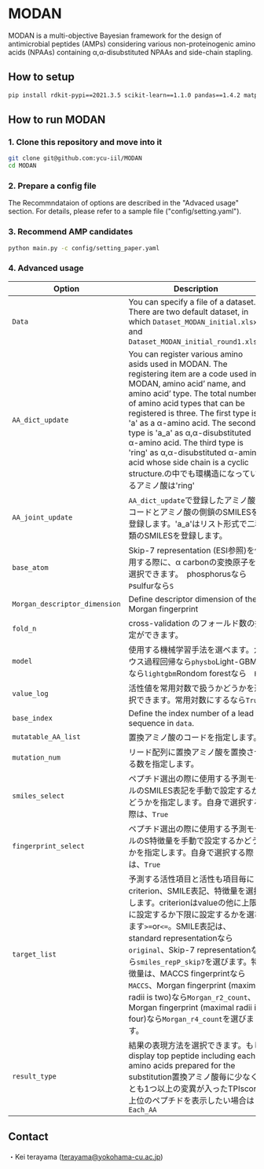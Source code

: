 # MODAN

MODAN is a multi-objective Bayesian framework for the design of antimicrobial peptides (AMPs) considering various non-proteinogenic amino acids (NPAAs) containing α,α-disubstituted NPAAs and side-chain stapling.

## How to setup
```bash
pip install rdkit-pypi==2021.3.5 scikit-learn==1.1.0 pandas==1.4.2 matplotlib==3.5.2 pyyaml==6.0 physbo==1.0.1 mordred==1.2.0 openpyxl==3.0.10
```

## How to run MODAN

### 1. Clone this repository and move into it
```bash
git clone git@github.com:ycu-iil/MODAN
cd MODAN
```

### 2. Prepare a config file
The Recommndataion of options are described in the "Advaced usage" section. For details, please refer to a sample file ("config/setting.yaml").

### 3. Recommend AMP candidates 
```bash
python main.py -c config/setting_paper.yaml
```

### 4. Advanced usage

| Option  | Description |
| ------------- | ------------- |
| `Data`  | You can specify a file of a dataset. There are two default dataset, in which `Dataset_MODAN_initial.xlsx` and `Dataset_MODAN_initial_round1.xlsx`. |
| `AA_dict_update`  | You can register various amino asids used in MODAN. The registering item are a code used in MODAN, amino acid’ name, and amino acid’ type. The total number of amino acid types that can be registered is three. The first type is 'a' as a α-amino acid. The second type is 'a_a' as α,α-disubstituted α-amino acid. The third type is 'ring' as α,α-disubstituted α-amino acid whose side chain is a cyclic structure.の中でも環構造になっているアミノ酸は'ring'|
| `AA_joint_update` | `AA_dict_update`で登録したアミノ酸のコードとアミノ酸の側鎖のSMILESを登録します。'a_a'はリスト形式で二種類のSMILESを登録します。 |
| `base_atom` | Skip-7 representation (ESI参照)を使用する際に、α carbonの変換原子を選択できます。　phosphorusなら`P`sulfurなら`S`　|
| `Morgan_descriptor_dimension` | Define descriptor dimension of the Morgan fingerprint |
| `fold_n` | cross-validation のフォールド数の指定ができます。 |
| `model` | 使用する機械学習手法を選べます。ガウス過程回帰なら`physbo`Light-GBMなら`lightgbm`Rondom forestなら　`RF` |
| `value_log` |  活性値を常用対数で扱うかどうかを選択できます。常用対数にするなら`True` |
| `base_index` | Define the index number of a lead sequence in `data`. |
| `mutatable_AA_list` | 置換アミノ酸のコードを指定します。 |
| `mutation_num` | リード配列に置換アミノ酸を置換させる数を指定します。 |
| `smiles_select` | ペプチド選出の際に使用する予測モデルのSMILES表記を手動で設定するかどうかを指定します。自身で選択する際は、`True` |
| `fingerprint_select` | ペプチド選出の際に使用する予測モデルのS特徴量を手動で設定するかどうかを指定します。自身で選択する際は、`True` |
|`target_list`| 予測する活性項目と活性も項目毎にcriterion、SMILE表記、特徴量を選択します。criterionはvalueの他に上限に設定するか下限に設定するかを選びます`>=`or`<=`。SMILE表記は、standard representationなら`original`、Skip-7 representationなら`smiles_repP_skip7`を選びます。特徴量は、MACCS fingerprintなら`MACCS`、Morgan fingerprint (maximal radii is two)なら`Morgan_r2_count`、Morgan fingerprint (maximal radii is four)なら`Morgan_r4_count`を選びます。 |
| `result_type` | 結果の表現方法を選択できます。もしdisplay top peptide including each amino acids prepared for the substitution置換アミノ酸毎に少なくとも1つ以上の変異が入ったTPIscore上位のペプチドを表示したい場合は`Each_AA` |

## Contact
・Kei terayama (terayama@yokohama-cu.ac.jp)
